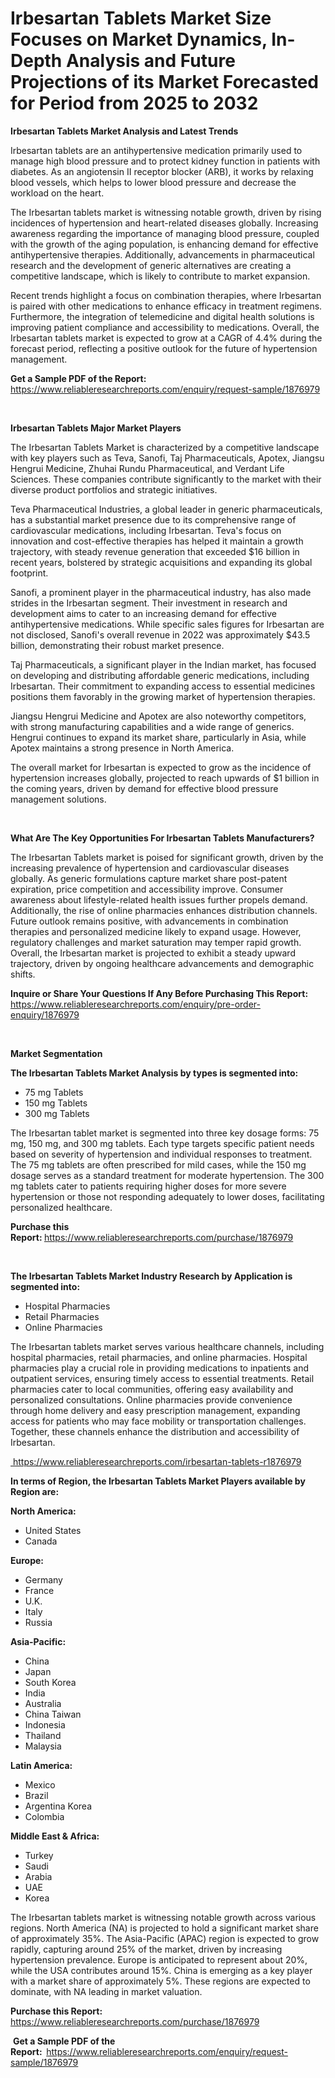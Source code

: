 <p><h1>Irbesartan Tablets Market Size Focuses on Market Dynamics, In-Depth Analysis and Future Projections of its Market Forecasted for Period from 2025 to 2032</h1></p><p><strong>Irbesartan Tablets Market Analysis and Latest Trends</strong></p>
<p><p>Irbesartan tablets are an antihypertensive medication primarily used to manage high blood pressure and to protect kidney function in patients with diabetes. As an angiotensin II receptor blocker (ARB), it works by relaxing blood vessels, which helps to lower blood pressure and decrease the workload on the heart.</p><p>The Irbesartan tablets market is witnessing notable growth, driven by rising incidences of hypertension and heart-related diseases globally. Increasing awareness regarding the importance of managing blood pressure, coupled with the growth of the aging population, is enhancing demand for effective antihypertensive therapies. Additionally, advancements in pharmaceutical research and the development of generic alternatives are creating a competitive landscape, which is likely to contribute to market expansion.</p><p>Recent trends highlight a focus on combination therapies, where Irbesartan is paired with other medications to enhance efficacy in treatment regimens. Furthermore, the integration of telemedicine and digital health solutions is improving patient compliance and accessibility to medications. Overall, the Irbesartan tablets market is expected to grow at a CAGR of 4.4% during the forecast period, reflecting a positive outlook for the future of hypertension management.</p></p>
<p><strong>Get a Sample PDF of the Report:&nbsp;</strong> <a href="https://www.reliableresearchreports.com/enquiry/request-sample/1876979?utm_campaign=2927&utm_medium=2&utm_source=Github&utm_content=ia&utm_term=19042025&utm_id=irbesartan-tablets">https://www.reliableresearchreports.com/enquiry/request-sample/1876979</a></p>
<p>&nbsp;</p>
<p><strong>Irbesartan Tablets Major Market Players</strong></p>
<p><p>The Irbesartan Tablets Market is characterized by a competitive landscape with key players such as Teva, Sanofi, Taj Pharmaceuticals, Apotex, Jiangsu Hengrui Medicine, Zhuhai Rundu Pharmaceutical, and Verdant Life Sciences. These companies contribute significantly to the market with their diverse product portfolios and strategic initiatives.</p><p>Teva Pharmaceutical Industries, a global leader in generic pharmaceuticals, has a substantial market presence due to its comprehensive range of cardiovascular medications, including Irbesartan. Teva's focus on innovation and cost-effective therapies has helped it maintain a growth trajectory, with steady revenue generation that exceeded $16 billion in recent years, bolstered by strategic acquisitions and expanding its global footprint.</p><p>Sanofi, a prominent player in the pharmaceutical industry, has also made strides in the Irbesartan segment. Their investment in research and development aims to cater to an increasing demand for effective antihypertensive medications. While specific sales figures for Irbesartan are not disclosed, Sanofi's overall revenue in 2022 was approximately $43.5 billion, demonstrating their robust market presence.</p><p>Taj Pharmaceuticals, a significant player in the Indian market, has focused on developing and distributing affordable generic medications, including Irbesartan. Their commitment to expanding access to essential medicines positions them favorably in the growing market of hypertension therapies.</p><p>Jiangsu Hengrui Medicine and Apotex are also noteworthy competitors, with strong manufacturing capabilities and a wide range of generics. Hengrui continues to expand its market share, particularly in Asia, while Apotex maintains a strong presence in North America. </p><p>The overall market for Irbesartan is expected to grow as the incidence of hypertension increases globally, projected to reach upwards of $1 billion in the coming years, driven by demand for effective blood pressure management solutions.</p></p>
<p>&nbsp;</p>
<p><strong>What Are The Key Opportunities For Irbesartan Tablets Manufacturers?</strong></p>
<p><p>The Irbesartan Tablets market is poised for significant growth, driven by the increasing prevalence of hypertension and cardiovascular diseases globally. As generic formulations capture market share post-patent expiration, price competition and accessibility improve. Consumer awareness about lifestyle-related health issues further propels demand. Additionally, the rise of online pharmacies enhances distribution channels. Future outlook remains positive, with advancements in combination therapies and personalized medicine likely to expand usage. However, regulatory challenges and market saturation may temper rapid growth. Overall, the Irbesartan market is projected to exhibit a steady upward trajectory, driven by ongoing healthcare advancements and demographic shifts.</p></p>
<p><strong>Inquire or Share Your Questions If Any Before Purchasing This Report:</strong> <a href="https://www.reliableresearchreports.com/enquiry/pre-order-enquiry/1876979?utm_campaign=2927&utm_medium=2&utm_source=Github&utm_content=ia&utm_term=19042025&utm_id=irbesartan-tablets">https://www.reliableresearchreports.com/enquiry/pre-order-enquiry/1876979</a></p>
<p>&nbsp;</p>
<p><strong>Market Segmentation</strong></p>
<p><strong>The Irbesartan Tablets Market Analysis by types is segmented into:</strong></p>
<p><ul><li>75 mg Tablets</li><li>150 mg Tablets</li><li>300 mg Tablets</li></ul></p>
<p><p>The Irbesartan tablet market is segmented into three key dosage forms: 75 mg, 150 mg, and 300 mg tablets. Each type targets specific patient needs based on severity of hypertension and individual responses to treatment. The 75 mg tablets are often prescribed for mild cases, while the 150 mg dosage serves as a standard treatment for moderate hypertension. The 300 mg tablets cater to patients requiring higher doses for more severe hypertension or those not responding adequately to lower doses, facilitating personalized healthcare.</p></p>
<p><strong>Purchase this Report:&nbsp;</strong><a href="https://www.reliableresearchreports.com/purchase/1876979?utm_campaign=2927&utm_medium=2&utm_source=Github&utm_content=ia&utm_term=19042025&utm_id=irbesartan-tablets">https://www.reliableresearchreports.com/purchase/1876979</a></p>
<p>&nbsp;</p>
<p><strong>The Irbesartan Tablets Market Industry Research by Application is segmented into:</strong></p>
<p><ul><li>Hospital Pharmacies</li><li>Retail Pharmacies</li><li>Online Pharmacies</li></ul></p>
<p><p>The Irbesartan tablets market serves various healthcare channels, including hospital pharmacies, retail pharmacies, and online pharmacies. Hospital pharmacies play a crucial role in providing medications to inpatients and outpatient services, ensuring timely access to essential treatments. Retail pharmacies cater to local communities, offering easy availability and personalized consultations. Online pharmacies provide convenience through home delivery and easy prescription management, expanding access for patients who may face mobility or transportation challenges. Together, these channels enhance the distribution and accessibility of Irbesartan.</p></p>
<p><a href="https://www.reliableresearchreports.com/irbesartan-tablets-r1876979?utm_campaign=2927&utm_medium=2&utm_source=Github&utm_content=ia&utm_term=19042025&utm_id=irbesartan-tablets">&nbsp;https://www.reliableresearchreports.com/irbesartan-tablets-r1876979</a></p>
<p><strong>In terms of Region, the Irbesartan Tablets Market Players available by Region are:</strong></p>
<p>
    <p> <strong> North America: </strong>
        <ul>
            <li>United States</li>
            <li>Canada</li>
        </ul>
        </p> 
    <p> <strong> Europe: </strong>
        <ul>
            <li>Germany</li>
            <li>France</li>
            <li>U.K.</li>
            <li>Italy</li>
            <li>Russia</li>
        </ul>
        </p> 
    <p> <strong> Asia-Pacific: </strong>
        <ul>
            <li>China</li>
            <li>Japan</li>
            <li>South Korea</li>
            <li>India</li>
            <li>Australia</li>
            <li>China Taiwan</li>
            <li>Indonesia</li>
            <li>Thailand</li>
            <li>Malaysia</li>
        </ul>
        </p> 
    <p> <strong> Latin America: </strong>
        <ul>
            <li>Mexico</li>
            <li>Brazil</li>
            <li>Argentina Korea</li>
            <li>Colombia</li>
        </ul>
        </p> 
    <p> <strong> Middle East & Africa: </strong>
        <ul>
            <li>Turkey</li>
            <li>Saudi</li>
            <li>Arabia</li>
            <li>UAE</li>
            <li>Korea</li>
        </ul>
    </p>
    </p>
<p><p>The Irbesartan tablets market is witnessing notable growth across various regions. North America (NA) is projected to hold a significant market share of approximately 35%. The Asia-Pacific (APAC) region is expected to grow rapidly, capturing around 25% of the market, driven by increasing hypertension prevalence. Europe is anticipated to represent about 20%, while the USA contributes around 15%. China is emerging as a key player with a market share of approximately 5%. These regions are expected to dominate, with NA leading in market valuation.</p></p>
<p><strong>Purchase this Report: </strong><a href="https://www.reliableresearchreports.com/purchase/1876979?utm_campaign=2927&utm_medium=2&utm_source=Github&utm_content=ia&utm_term=19042025&utm_id=irbesartan-tablets">https://www.reliableresearchreports.com/purchase/1876979</a></p>
<p>&nbsp;<strong>Get a Sample PDF of the Report:&nbsp;&nbsp;</strong><a href="https://www.reliableresearchreports.com/enquiry/request-sample/1876979?utm_campaign=2927&utm_medium=2&utm_source=Github&utm_content=ia&utm_term=19042025&utm_id=irbesartan-tablets">https://www.reliableresearchreports.com/enquiry/request-sample/1876979</a></p>
<p><strong></strong></p>
<p><p></p><p></p><p></p></p>